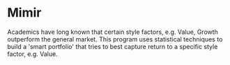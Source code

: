 # Mimir
Academics have long known that certain style factors, e.g. Value, Growth outperform the general market.
This program uses statistical techniques to build a 'smart portfolio' that tries to best capture return to a specific style factor, e.g. Value.


